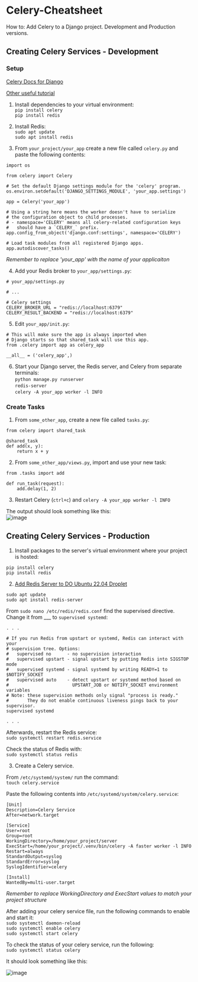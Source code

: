 # Celery-Cheatsheet
How to: Add Celery to a Django project. Development and Production versions.

<h2>Creating Celery Services - Development</h2>  

<h3>Setup</h3>  

[Celery Docs for Django](https://docs.celeryq.dev/en/stable/django/first-steps-with-django.html#django-first-steps)  

[Other useful tutorial](https://realpython.com/asynchronous-tasks-with-django-and-celery/)  

1. Install dependencies to your virtual environment:  
`pip install celery`  
`pip install redis`  

2. Install Redis:  
`sudo apt update`  
`sudo apt install redis`  

3. From `your_project/your_app` create a new file called `celery.py` and paste the following contents:  
```
import os

from celery import Celery

# Set the default Django settings module for the 'celery' program.
os.environ.setdefault('DJANGO_SETTINGS_MODULE', 'your_app.settings')

app = Celery('your_app')

# Using a string here means the worker doesn't have to serialize
# the configuration object to child processes.
# - namespace='CELERY' means all celery-related configuration keys
#   should have a `CELERY_` prefix.
app.config_from_object('django.conf:settings', namespace='CELERY')

# Load task modules from all registered Django apps.
app.autodiscover_tasks()
```  
*Remember to replace 'your_app' with the name of your applicaiton*  

4. Add your Redis broker to `your_app/settings.py`:  

```
# your_app/settings.py

# ...

# Celery settings
CELERY_BROKER_URL = "redis://localhost:6379"
CELERY_RESULT_BACKEND = "redis://localhost:6379"
```  

5. Edit `your_app/init.py`:  

```
# This will make sure the app is always imported when
# Django starts so that shared_task will use this app.
from .celery import app as celery_app

__all__ = ('celery_app',)
```  

6. Start your Django server, the Redis server, and Celery from separate terminals:  
`python manage.py runserver`  
`redis-server`  
`celery -A your_app worker -l INFO`  

<h3>Create Tasks</h3>  

1. From `some_other_app`, create a new file called `tasks.py`:  

```
from celery import shared_task

@shared_task
def add(x, y):
    return x + y
```  

2. From `some_other_app/views.py`, import and use your new task:  

```
from .tasks import add

def run_task(request):
    add.delay(1, 2)
```  

3. Restart Celery (`ctrl+c`) and `celery -A your_app worker -l INFO`  

The output should look something like this:  
![image](https://github.com/sync-Matthew/Faster/assets/109091963/2c61b9f5-c51d-4adf-bbeb-af8dbf2caf4a)  

<h2>Creating Celery Services - Production</h2>  

1. Install packages to the server's virtual environment where your project is hosted:  

`pip install celery`  
`pip install redis`  

2. [Add Redis Server to DO Ubuntu 22.04 Droplet](https://www.digitalocean.com/community/tutorials/how-to-install-and-secure-redis-on-ubuntu-22-04)  

`sudo apt update`  
`sudo apt install redis-server`  

From `sudo nano /etc/redis/redis.conf` find the supervised directive. Change it from ___ to `supervised systemd`:  
```
. . .

# If you run Redis from upstart or systemd, Redis can interact with your
# supervision tree. Options:
#   supervised no      - no supervision interaction
#   supervised upstart - signal upstart by putting Redis into SIGSTOP mode
#   supervised systemd - signal systemd by writing READY=1 to $NOTIFY_SOCKET
#   supervised auto    - detect upstart or systemd method based on
#                        UPSTART_JOB or NOTIFY_SOCKET environment variables
# Note: these supervision methods only signal "process is ready."
#       They do not enable continuous liveness pings back to your supervisor.
supervised systemd

. . .
```  

Afterwards, restart the Redis service:  
`sudo systemctl restart redis.service`  

Check the status of Redis with:  
`sudo systemctl status redis`  

3. Create a Celery service.  

From `/etc/systemd/system/` run the command:  
`touch celery.service`  

Paste the following contents into `/etc/systemd/system/celery.service`:  

```
[Unit]
Description=Celery Service
After=network.target

[Service]
User=root
Group=root
WorkingDirectory=/home/your_project/server
ExecStart=/home/your_project/.venv/bin/celery -A faster worker -l INFO
Restart=always
StandardOutput=syslog
StandardError=syslog
SyslogIdentifier=celery

[Install]
WantedBy=multi-user.target
```  

*Remember to replace WorkingDirectory and ExecStart values to match your project structure*  

After adding your celery service file, run the following commands to enable and start it:  
`sudo systemctl daemon-reload`  
`sudo systemctl enable celery`  
`sudo systemctl start celery`  

To check the status of your celery service, run the following:  
`sudo systemctl status celery`  

It should look something like this:  

![image](https://github.com/sync-Matthew/Faster/assets/109091963/9bf8ac7c-868d-4e52-a72b-4d72f1e57643)  
